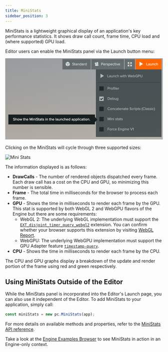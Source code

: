 ```yaml
---
title: MiniStats
sidebar_position: 3
---
```


MiniStats is a lightweight graphical display of an application's key performance statistics. It shows draw call count, frame time, CPU load and (where supported) GPU load.

Editor users can enable the MiniStats panel via the Launch button menu:

<img loading="lazy" alt="Launch Menu" width="600" src="/img/user-manual/optimization/mini-stats/launch-menu-mini-stats.png" />

Clicking on the MiniStats will cycle through three supported sizes:

<img loading="lazy" alt="Mini Stats" width="411" src="/img/user-manual/optimization/mini-stats/mini-stats.gif" />

The information displayed is as follows:

* **DrawCalls** - The number of rendered objects dispatched every frame. Each draw call has a cost on the CPU and GPU, so minimizing this number is sensible.
* **Frame** - The total time in milliseconds for the browser to process each frame.
* **GPU** - Shows the time in milliseconds to render each frame by the GPU. This stat is supported by both WebGL 2 and WebGPU flavors of the Engine but there are some requirements:
  * WebGL 2: The underlying WebGL implementation must support the [`EXT_disjoint_timer_query_webgl2`](https://web3dsurvey.com/webgl2/extensions/EXT_disjoint_timer_query_webgl2) extension. You can confirm whether your browser supports this extension by visiting [WebGL Report](https://webglreport.com/?v=2).
  * WebGPU: The underlying WebGPU implementation must support the GPU Adapter feature [`timestamp-query`](https://web3dsurvey.com/webgpu/features/timestamp-query).
* **CPU** - Shows the time in milliseconds to render each frame by the CPU.


The CPU and GPU graphs display a breakdown of the update and render portion of the frame using red and green respectively.

## Using MiniStats Outside of the Editor

While the MiniStats panel is incorporated into the Editor's Launch page, you can also use it independent of the Editor. To add MiniStats to your application, simply call:

```javascript
const miniStats = new pc.MiniStats(app);
```

For more details on available methods and properties, refer to the [MiniStats API reference](https://api.playcanvas.com/engine/classes/MiniStats.html).

Take a look at the [Engine Examples Browser](https://playcanvas.github.io/) to see MiniStats in action in an Engine-only context.

